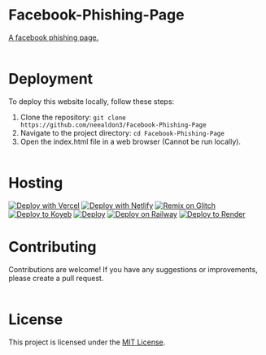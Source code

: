 # Facebook-Phishing-Page
[A facebook phishing page.](https://neealdon3.github.io/Facebook.html)
<br><br>

# Deployment

To deploy this website locally, follow these steps:

1. Clone the repository: `git clone https://github.com/neealdon3/Facebook-Phishing-Page`
2. Navigate to the project directory: `cd Facebook-Phishing-Page`
3. Open the index.html file in a web browser (Cannot be run locally).
<br><br>

# Hosting

[![Deploy with Vercel](https://vercel.com/button)](https://vercel.com/new/clone?repository-url=https://github.com/neealdon3/Facebook-Phishing-Page)
[![Deploy with Netlify](https://www.netlify.com/img/deploy/button.svg)](https://app.netlify.com/start/deploy?repository=https://github.com/neealdon3/Facebook-Phishing-Page)
[![Remix on Glitch](https://binbashbanana.github.io/deploy-buttons/buttons/official/glitch.svg)](https://glitch.com/edit/#!/import/github/dragon731012/DM-chat)
[![Deploy to Koyeb](https://binbashbanana.github.io/deploy-buttons/buttons/official/koyeb.svg)](https://app.koyeb.com/deploy?type=git&repository=github.com/dragon731012/DM-chat&branch=main&name=DM-chat)
[![Deploy](https://www.herokucdn.com/deploy/button.svg)](https://heroku.com/deploy?template=https://github.com/neealdon3/Facebook-Phishing-Page)
[![Deploy on Railway](https://railway.app/button.svg)](https://railway.app/template/es0AFM)
[![Deploy to Render](https://render.com/images/deploy-to-render-button.svg)](https://render.com/deploy?repo=https://github.com/neealdon3/Facebook-Phishing-Page)

# Contributing
Contributions are welcome! If you have any suggestions or improvements, please create a pull request.
<br><br>

# License
This project is licensed under the [MIT License](LICENSE).
<br><br>
